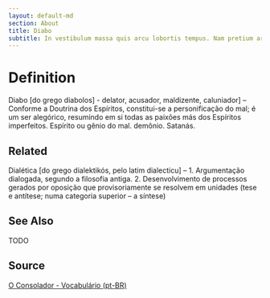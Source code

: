 ```yaml
---
layout: default-md
section: About
title: Diabo
subtitle: In vestibulum massa quis arcu lobortis tempus. Nam pretium arcu in odio vulputate luctus.
---
```


# Definition
Diabo [do grego diabolos] - delator, acusador, maldizente, caluniador] – Conforme a Doutrina dos Espíritos, constitui-se a personificação do mal; é um ser alegórico, resumindo em si todas as paixões más dos Espíritos imperfeitos. Espírito ou gênio do mal. demônio. Satanás.

## Related
Dialética [do grego dialektikós, pelo latim dialecticu] – 1. Argumentação dialogada, segundo a filosofia antiga. 2. Desenvolvimento de processos gerados por oposição que provisoriamente se resolvem em unidades (tese e antítese; numa categoria superior – a síntese)

## See Also
TODO

## Source
[O Consolador - Vocabulário (pt-BR)](http://www.oconsolador.com.br/linkfixo/vocabulario/principal.html)


